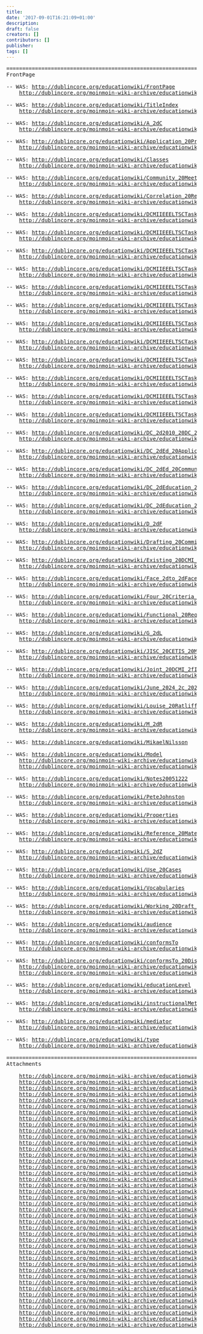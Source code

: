 ```yaml
---
title: 
date: '2017-09-01T16:21:09+01:00'
description: 
draft: false
creators: []
contributors: []
publisher: 
tags: []
---
```


<pre>
======================================================================
FrontPage

-- WAS: <a href="/educationwiki/FrontPage">http://dublincore.org/educationwiki/FrontPage</a>
    <a href="/moinmoin-wiki-archive/educationwiki/pages/FrontPage.html">http://dublincore.org/moinmoin-wiki-archive/educationwiki/pages/FrontPage.html</a>

-- WAS: <a href="/educationwiki/TitleIndex">http://dublincore.org/educationwiki/TitleIndex</a>
    <a href="/moinmoin-wiki-archive/educationwiki/pages/TitleIndex.html">http://dublincore.org/moinmoin-wiki-archive/educationwiki/pages/TitleIndex.html</a>

-- WAS: <a href="/educationwiki/A_2dC">http://dublincore.org/educationwiki/A_2dC</a>
    <a href="/moinmoin-wiki-archive/educationwiki/pages/A_2dC.html">http://dublincore.org/moinmoin-wiki-archive/educationwiki/pages/A_2dC.html</a>

-- WAS: <a href="/educationwiki/Application_20Profile_20Scope">http://dublincore.org/educationwiki/Application_20Profile_20Scope</a>
    <a href="/moinmoin-wiki-archive/educationwiki/pages/Application_20Profile_20Scope.html">http://dublincore.org/moinmoin-wiki-archive/educationwiki/pages/Application_20Profile_20Scope.html</a>

-- WAS: <a href="/educationwiki/Classes">http://dublincore.org/educationwiki/Classes</a>
    <a href="/moinmoin-wiki-archive/educationwiki/pages/Classes.html">http://dublincore.org/moinmoin-wiki-archive/educationwiki/pages/Classes.html</a>

-- WAS: <a href="/educationwiki/Community_20Meeting_20Agenda">http://dublincore.org/educationwiki/Community_20Meeting_20Agenda</a>
    <a href="/moinmoin-wiki-archive/educationwiki/pages/Community_20Meeting_20Agenda.html">http://dublincore.org/moinmoin-wiki-archive/educationwiki/pages/Community_20Meeting_20Agenda.html</a>

-- WAS: <a href="/educationwiki/Correlation_20Resource">http://dublincore.org/educationwiki/Correlation_20Resource</a>
    <a href="/moinmoin-wiki-archive/educationwiki/pages/Correlation_20Resource.html">http://dublincore.org/moinmoin-wiki-archive/educationwiki/pages/Correlation_20Resource.html</a>

-- WAS: <a href="/educationwiki/DCMIIEEELTSCTaskforce">http://dublincore.org/educationwiki/DCMIIEEELTSCTaskforce</a>
    <a href="/moinmoin-wiki-archive/educationwiki/pages/DCMIIEEELTSCTaskforce.html">http://dublincore.org/moinmoin-wiki-archive/educationwiki/pages/DCMIIEEELTSCTaskforce.html</a>

-- WAS: <a href="/educationwiki/DCMIIEEELTSCTaskforce_2fDCAMPAR">http://dublincore.org/educationwiki/DCMIIEEELTSCTaskforce_2fDCAMPAR</a>
    <a href="/moinmoin-wiki-archive/educationwiki/pages/DCMIIEEELTSCTaskforce_2fDCAMPAR.html">http://dublincore.org/moinmoin-wiki-archive/educationwiki/pages/DCMIIEEELTSCTaskforce_2fDCAMPAR.html</a>

-- WAS: <a href="/educationwiki/DCMIIEEELTSCTaskforce_2fExamples">http://dublincore.org/educationwiki/DCMIIEEELTSCTaskforce_2fExamples</a>
    <a href="/moinmoin-wiki-archive/educationwiki/pages/DCMIIEEELTSCTaskforce_2fExamples.html">http://dublincore.org/moinmoin-wiki-archive/educationwiki/pages/DCMIIEEELTSCTaskforce_2fExamples.html</a>

-- WAS: <a href="/educationwiki/DCMIIEEELTSCTaskforce_2fLomDCAMAnalysis">http://dublincore.org/educationwiki/DCMIIEEELTSCTaskforce_2fLomDCAMAnalysis</a>
    <a href="/moinmoin-wiki-archive/educationwiki/pages/DCMIIEEELTSCTaskforce_2fLomDCAMAnalysis.html">http://dublincore.org/moinmoin-wiki-archive/educationwiki/pages/DCMIIEEELTSCTaskforce_2fLomDCAMAnalysis.html</a>

-- WAS: <a href="/educationwiki/DCMIIEEELTSCTaskforce_2fLomTerms">http://dublincore.org/educationwiki/DCMIIEEELTSCTaskforce_2fLomTerms</a>
    <a href="/moinmoin-wiki-archive/educationwiki/pages/DCMIIEEELTSCTaskforce_2fLomTerms.html">http://dublincore.org/moinmoin-wiki-archive/educationwiki/pages/DCMIIEEELTSCTaskforce_2fLomTerms.html</a>

-- WAS: <a href="/educationwiki/DCMIIEEELTSCTaskforce_2fLomVocabs">http://dublincore.org/educationwiki/DCMIIEEELTSCTaskforce_2fLomVocabs</a>
    <a href="/moinmoin-wiki-archive/educationwiki/pages/DCMIIEEELTSCTaskforce_2fLomVocabs.html">http://dublincore.org/moinmoin-wiki-archive/educationwiki/pages/DCMIIEEELTSCTaskforce_2fLomVocabs.html</a>

-- WAS: <a href="/educationwiki/DCMIIEEELTSCTaskforce_2fNotes20051222">http://dublincore.org/educationwiki/DCMIIEEELTSCTaskforce_2fNotes20051222</a>
    <a href="/moinmoin-wiki-archive/educationwiki/pages/DCMIIEEELTSCTaskforce_2fNotes20051222.html">http://dublincore.org/moinmoin-wiki-archive/educationwiki/pages/DCMIIEEELTSCTaskforce_2fNotes20051222.html</a>

-- WAS: <a href="/educationwiki/DCMIIEEELTSCTaskforce_2fNotes20060216">http://dublincore.org/educationwiki/DCMIIEEELTSCTaskforce_2fNotes20060216</a>
    <a href="/moinmoin-wiki-archive/educationwiki/pages/DCMIIEEELTSCTaskforce_2fNotes20060216.html">http://dublincore.org/moinmoin-wiki-archive/educationwiki/pages/DCMIIEEELTSCTaskforce_2fNotes20060216.html</a>

-- WAS: <a href="/educationwiki/DCMIIEEELTSCTaskforce_2fNotes20060310">http://dublincore.org/educationwiki/DCMIIEEELTSCTaskforce_2fNotes20060310</a>
    <a href="/moinmoin-wiki-archive/educationwiki/pages/DCMIIEEELTSCTaskforce_2fNotes20060310.html">http://dublincore.org/moinmoin-wiki-archive/educationwiki/pages/DCMIIEEELTSCTaskforce_2fNotes20060310.html</a>

-- WAS: <a href="/educationwiki/DCMIIEEELTSCTaskforce_2fNotes20071031">http://dublincore.org/educationwiki/DCMIIEEELTSCTaskforce_2fNotes20071031</a>
    <a href="/moinmoin-wiki-archive/educationwiki/pages/DCMIIEEELTSCTaskforce_2fNotes20071031.html">http://dublincore.org/moinmoin-wiki-archive/educationwiki/pages/DCMIIEEELTSCTaskforce_2fNotes20071031.html</a>

-- WAS: <a href="/educationwiki/DCMIIEEELTSCTaskforce_2fRDFPAR">http://dublincore.org/educationwiki/DCMIIEEELTSCTaskforce_2fRDFPAR</a>
    <a href="/moinmoin-wiki-archive/educationwiki/pages/DCMIIEEELTSCTaskforce_2fRDFPAR.html">http://dublincore.org/moinmoin-wiki-archive/educationwiki/pages/DCMIIEEELTSCTaskforce_2fRDFPAR.html</a>

-- WAS: <a href="/educationwiki/DCMIIEEELTSCTaskforce_2fScopeAndPurpose">http://dublincore.org/educationwiki/DCMIIEEELTSCTaskforce_2fScopeAndPurpose</a>
    <a href="/moinmoin-wiki-archive/educationwiki/pages/DCMIIEEELTSCTaskforce_2fScopeAndPurpose.html">http://dublincore.org/moinmoin-wiki-archive/educationwiki/pages/DCMIIEEELTSCTaskforce_2fScopeAndPurpose.html</a>

-- WAS: <a href="/educationwiki/DC_2d2010_20DC_2dEd_20Meeting_20Notes">http://dublincore.org/educationwiki/DC_2d2010_20DC_2dEd_20Meeting_20Notes</a>
    <a href="/moinmoin-wiki-archive/educationwiki/pages/DC_2d2010_20DC_2dEd_20Meeting_20Notes.html">http://dublincore.org/moinmoin-wiki-archive/educationwiki/pages/DC_2d2010_20DC_2dEd_20Meeting_20Notes.html</a>

-- WAS: <a href="/educationwiki/DC_2dEd_20Application_20Profile_3a_20Current_20Draft_20Work_2din_2dProgress">http://dublincore.org/educationwiki/DC_2dEd_20Application_20Profile_3a_20Current_20Draft_20Work_2din_2dProgress</a>
    <a href="/moinmoin-wiki-archive/educationwiki/pages/DC_2dEd_20Application_20Profile_3a_20Current_20Draft_20Work_2din_2dProgress.html">http://dublincore.org/moinmoin-wiki-archive/educationwiki/pages/DC_2dEd_20Application_20Profile_3a_20Current_20Draft_20Work_2din_2dProgress.html</a>

-- WAS: <a href="/educationwiki/DC_2dEd_20Community_20Meeting_2c_20Singapore_202007">http://dublincore.org/educationwiki/DC_2dEd_20Community_20Meeting_2c_20Singapore_202007</a>
    <a href="/moinmoin-wiki-archive/educationwiki/pages/DC_2dEd_20Community_20Meeting_2c_20Singapore_202007.html">http://dublincore.org/moinmoin-wiki-archive/educationwiki/pages/DC_2dEd_20Community_20Meeting_2c_20Singapore_202007.html</a>

-- WAS: <a href="/educationwiki/DC_2dEducation_20Application_20Profile">http://dublincore.org/educationwiki/DC_2dEducation_20Application_20Profile</a>
    <a href="/moinmoin-wiki-archive/educationwiki/pages/DC_2dEducation_20Application_20Profile.html">http://dublincore.org/moinmoin-wiki-archive/educationwiki/pages/DC_2dEducation_20Application_20Profile.html</a>

-- WAS: <a href="/educationwiki/DC_2dEducation_20Application_20Profile_20Task_20Group">http://dublincore.org/educationwiki/DC_2dEducation_20Application_20Profile_20Task_20Group</a>
    <a href="/moinmoin-wiki-archive/educationwiki/pages/DC_2dEducation_20Application_20Profile_20Task_20Group.html">http://dublincore.org/moinmoin-wiki-archive/educationwiki/pages/DC_2dEducation_20Application_20Profile_20Task_20Group.html</a>

-- WAS: <a href="/educationwiki/D_2dF">http://dublincore.org/educationwiki/D_2dF</a>
    <a href="/moinmoin-wiki-archive/educationwiki/pages/D_2dF.html">http://dublincore.org/moinmoin-wiki-archive/educationwiki/pages/D_2dF.html</a>

-- WAS: <a href="/educationwiki/Drafting_20Committee_20Workpage">http://dublincore.org/educationwiki/Drafting_20Committee_20Workpage</a>
    <a href="/moinmoin-wiki-archive/educationwiki/pages/Drafting_20Committee_20Workpage.html">http://dublincore.org/moinmoin-wiki-archive/educationwiki/pages/Drafting_20Committee_20Workpage.html</a>

-- WAS: <a href="/educationwiki/Existing_20DCMI_20Education_20Properties">http://dublincore.org/educationwiki/Existing_20DCMI_20Education_20Properties</a>
    <a href="/moinmoin-wiki-archive/educationwiki/pages/Existing_20DCMI_20Education_20Properties.html">http://dublincore.org/moinmoin-wiki-archive/educationwiki/pages/Existing_20DCMI_20Education_20Properties.html</a>

-- WAS: <a href="/educationwiki/Face_2dto_2dFace_20Meetings">http://dublincore.org/educationwiki/Face_2dto_2dFace_20Meetings</a>
    <a href="/moinmoin-wiki-archive/educationwiki/pages/Face_2dto_2dFace_20Meetings.html">http://dublincore.org/moinmoin-wiki-archive/educationwiki/pages/Face_2dto_2dFace_20Meetings.html</a>

-- WAS: <a href="/educationwiki/Four_20Criteria_20for_20Candidate_20Vocabularies">http://dublincore.org/educationwiki/Four_20Criteria_20for_20Candidate_20Vocabularies</a>
    <a href="/moinmoin-wiki-archive/educationwiki/pages/Four_20Criteria_20for_20Candidate_20Vocabularies.html">http://dublincore.org/moinmoin-wiki-archive/educationwiki/pages/Four_20Criteria_20for_20Candidate_20Vocabularies.html</a>

-- WAS: <a href="/educationwiki/Functional_20Requirements">http://dublincore.org/educationwiki/Functional_20Requirements</a>
    <a href="/moinmoin-wiki-archive/educationwiki/pages/Functional_20Requirements.html">http://dublincore.org/moinmoin-wiki-archive/educationwiki/pages/Functional_20Requirements.html</a>

-- WAS: <a href="/educationwiki/G_2dL">http://dublincore.org/educationwiki/G_2dL</a>
    <a href="/moinmoin-wiki-archive/educationwiki/pages/G_2dL.html">http://dublincore.org/moinmoin-wiki-archive/educationwiki/pages/G_2dL.html</a>

-- WAS: <a href="/educationwiki/JISC_20CETIS_20MDR_20SIG_20Meeting_20Report">http://dublincore.org/educationwiki/JISC_20CETIS_20MDR_20SIG_20Meeting_20Report</a>
    <a href="/moinmoin-wiki-archive/educationwiki/pages/JISC_20CETIS_20MDR_20SIG_20Meeting_20Report.html">http://dublincore.org/moinmoin-wiki-archive/educationwiki/pages/JISC_20CETIS_20MDR_20SIG_20Meeting_20Report.html</a>

-- WAS: <a href="/educationwiki/Joint_20DCMI_2fIEEE_20LTSC_20Task_20Force">http://dublincore.org/educationwiki/Joint_20DCMI_2fIEEE_20LTSC_20Task_20Force</a>
    <a href="/moinmoin-wiki-archive/educationwiki/pages/Joint_20DCMI_2fIEEE_20LTSC_20Task_20Force.html">http://dublincore.org/moinmoin-wiki-archive/educationwiki/pages/Joint_20DCMI_2fIEEE_20LTSC_20Task_20Force.html</a>

-- WAS: <a href="/educationwiki/June_2024_2c_202005">http://dublincore.org/educationwiki/June_2024_2c_202005</a>
    <a href="/moinmoin-wiki-archive/educationwiki/pages/June_2024_2c_202005.html">http://dublincore.org/moinmoin-wiki-archive/educationwiki/pages/June_2024_2c_202005.html</a>

-- WAS: <a href="/educationwiki/Louise_20Ratliff">http://dublincore.org/educationwiki/Louise_20Ratliff</a>
    <a href="/moinmoin-wiki-archive/educationwiki/pages/Louise_20Ratliff.html">http://dublincore.org/moinmoin-wiki-archive/educationwiki/pages/Louise_20Ratliff.html</a>

-- WAS: <a href="/educationwiki/M_2dR">http://dublincore.org/educationwiki/M_2dR</a>
    <a href="/moinmoin-wiki-archive/educationwiki/pages/M_2dR.html">http://dublincore.org/moinmoin-wiki-archive/educationwiki/pages/M_2dR.html</a>

-- WAS: <a href="/educationwiki/MikaelNilsson">http://dublincore.org/educationwiki/MikaelNilsson</a>

-- WAS: <a href="/educationwiki/Model">http://dublincore.org/educationwiki/Model</a>
    <a href="/moinmoin-wiki-archive/educationwiki/pages/Model.html">http://dublincore.org/moinmoin-wiki-archive/educationwiki/pages/Model.html</a>
    <a href="/moinmoin-wiki-archive/educationwiki/pages/Model_files/DC-Ed-Educational_Activity2.html">http://dublincore.org/moinmoin-wiki-archive/educationwiki/pages/Model_files/DC-Ed-Educational_Activity2.html</a>

-- WAS: <a href="/educationwiki/Notes20051222">http://dublincore.org/educationwiki/Notes20051222</a>
    <a href="/moinmoin-wiki-archive/educationwiki/pages/Notes20051222.html">http://dublincore.org/moinmoin-wiki-archive/educationwiki/pages/Notes20051222.html</a>

-- WAS: <a href="/educationwiki/PeteJohnston">http://dublincore.org/educationwiki/PeteJohnston</a>
    <a href="/moinmoin-wiki-archive/educationwiki/pages/PeteJohnston.html">http://dublincore.org/moinmoin-wiki-archive/educationwiki/pages/PeteJohnston.html</a>

-- WAS: <a href="/educationwiki/Properties">http://dublincore.org/educationwiki/Properties</a>
    <a href="/moinmoin-wiki-archive/educationwiki/pages/Properties.html">http://dublincore.org/moinmoin-wiki-archive/educationwiki/pages/Properties.html</a>

-- WAS: <a href="/educationwiki/Reference_20Materials">http://dublincore.org/educationwiki/Reference_20Materials</a>
    <a href="/moinmoin-wiki-archive/educationwiki/pages/Reference_20Materials.html">http://dublincore.org/moinmoin-wiki-archive/educationwiki/pages/Reference_20Materials.html</a>

-- WAS: <a href="/educationwiki/S_2dZ">http://dublincore.org/educationwiki/S_2dZ</a>
    <a href="/moinmoin-wiki-archive/educationwiki/pages/S_2dZ.html">http://dublincore.org/moinmoin-wiki-archive/educationwiki/pages/S_2dZ.html</a>

-- WAS: <a href="/educationwiki/Use_20Cases">http://dublincore.org/educationwiki/Use_20Cases</a>
    <a href="/moinmoin-wiki-archive/educationwiki/pages/Use_20Cases.html">http://dublincore.org/moinmoin-wiki-archive/educationwiki/pages/Use_20Cases.html</a>

-- WAS: <a href="/educationwiki/Vocabularies">http://dublincore.org/educationwiki/Vocabularies</a>
    <a href="/moinmoin-wiki-archive/educationwiki/pages/Vocabularies.html">http://dublincore.org/moinmoin-wiki-archive/educationwiki/pages/Vocabularies.html</a>

-- WAS: <a href="/educationwiki/Working_20Draft_20of_20DC_2dEd_20Application_20Profile">http://dublincore.org/educationwiki/Working_20Draft_20of_20DC_2dEd_20Application_20Profile</a>
    <a href="/moinmoin-wiki-archive/educationwiki/pages/Working_20Draft_20of_20DC_2dEd_20Application_20Profile.html">http://dublincore.org/moinmoin-wiki-archive/educationwiki/pages/Working_20Draft_20of_20DC_2dEd_20Application_20Profile.html</a>

-- WAS: <a href="/educationwiki/audience">http://dublincore.org/educationwiki/audience</a>
    <a href="/moinmoin-wiki-archive/educationwiki/pages/audience.html">http://dublincore.org/moinmoin-wiki-archive/educationwiki/pages/audience.html</a>

-- WAS: <a href="/educationwiki/conformsTo">http://dublincore.org/educationwiki/conformsTo</a>
    <a href="/moinmoin-wiki-archive/educationwiki/pages/conformsTo.html">http://dublincore.org/moinmoin-wiki-archive/educationwiki/pages/conformsTo.html</a>

-- WAS: <a href="/educationwiki/conformsTo_20Discussion">http://dublincore.org/educationwiki/conformsTo_20Discussion</a>
    <a href="/moinmoin-wiki-archive/educationwiki/pages/conformsTo_20Discussion.html">http://dublincore.org/moinmoin-wiki-archive/educationwiki/pages/conformsTo_20Discussion.html</a>
    <a href="/moinmoin-wiki-archive/educationwiki/pages/conformsTo_20Discussion_files/LearningGoals2.html">http://dublincore.org/moinmoin-wiki-archive/educationwiki/pages/conformsTo_20Discussion_files/LearningGoals2.html</a>

-- WAS: <a href="/educationwiki/educationLevel">http://dublincore.org/educationwiki/educationLevel</a>
    <a href="/moinmoin-wiki-archive/educationwiki/pages/educationLevel.html">http://dublincore.org/moinmoin-wiki-archive/educationwiki/pages/educationLevel.html</a>

-- WAS: <a href="/educationwiki/instructionalMethods">http://dublincore.org/educationwiki/instructionalMethods</a>
    <a href="/moinmoin-wiki-archive/educationwiki/pages/instructionalMethods.html">http://dublincore.org/moinmoin-wiki-archive/educationwiki/pages/instructionalMethods.html</a>

-- WAS: <a href="/educationwiki/mediator">http://dublincore.org/educationwiki/mediator</a>
    <a href="/moinmoin-wiki-archive/educationwiki/pages/mediator.html">http://dublincore.org/moinmoin-wiki-archive/educationwiki/pages/mediator.html</a>

-- WAS: <a href="/educationwiki/type">http://dublincore.org/educationwiki/type</a>
    <a href="/moinmoin-wiki-archive/educationwiki/pages/type.html">http://dublincore.org/moinmoin-wiki-archive/educationwiki/pages/type.html</a>

======================================================================
Attachments

    <a href="/moinmoin-wiki-archive/educationwiki/attachments/2005-10-29-LOM-Orlando-LOMDCAM.pdf">http://dublincore.org/moinmoin-wiki-archive/educationwiki/attachments/2005-10-29-LOM-Orlando-LOMDCAM.pdf</a>
    <a href="/moinmoin-wiki-archive/educationwiki/attachments/2006-03-28-LOM-Leuven-LOMDCAM.pdf">http://dublincore.org/moinmoin-wiki-archive/educationwiki/attachments/2006-03-28-LOM-Leuven-LOMDCAM.pdf</a>
    <a href="/moinmoin-wiki-archive/educationwiki/attachments/2006-06-28-cetismdr-bath.ppt">http://dublincore.org/moinmoin-wiki-archive/educationwiki/attachments/2006-06-28-cetismdr-bath.ppt</a>
    <a href="/moinmoin-wiki-archive/educationwiki/attachments/ccLearn_Use_Case_1.doc">http://dublincore.org/moinmoin-wiki-archive/educationwiki/attachments/ccLearn_Use_Case_1.doc</a>
    <a href="/moinmoin-wiki-archive/educationwiki/attachments/ccLearn_Use_Case_2.doc">http://dublincore.org/moinmoin-wiki-archive/educationwiki/attachments/ccLearn_Use_Case_2.doc</a>
    <a href="/moinmoin-wiki-archive/educationwiki/attachments/ccLearn_Use_Case_3.doc">http://dublincore.org/moinmoin-wiki-archive/educationwiki/attachments/ccLearn_Use_Case_3.doc</a>
    <a href="/moinmoin-wiki-archive/educationwiki/attachments/Clinical_Placement_Scenario.doc">http://dublincore.org/moinmoin-wiki-archive/educationwiki/attachments/Clinical_Placement_Scenario.doc</a>
    <a href="/moinmoin-wiki-archive/educationwiki/attachments/Component_Level_Learning_Objects_Use_Case.doc">http://dublincore.org/moinmoin-wiki-archive/educationwiki/attachments/Component_Level_Learning_Objects_Use_Case.doc</a>
    <a href="/moinmoin-wiki-archive/educationwiki/attachments/Course_Associations_Usage_Scenario.doc">http://dublincore.org/moinmoin-wiki-archive/educationwiki/attachments/Course_Associations_Usage_Scenario.doc</a>
    <a href="/moinmoin-wiki-archive/educationwiki/attachments/Course_Associations_Use_Case.doc">http://dublincore.org/moinmoin-wiki-archive/educationwiki/attachments/Course_Associations_Use_Case.doc</a>
    <a href="/moinmoin-wiki-archive/educationwiki/attachments/DC-Ed_Scenario_Template.doc">http://dublincore.org/moinmoin-wiki-archive/educationwiki/attachments/DC-Ed_Scenario_Template.doc</a>
    <a href="/moinmoin-wiki-archive/educationwiki/attachments/DC-Ed_Use_Case_Template.doc">http://dublincore.org/moinmoin-wiki-archive/educationwiki/attachments/DC-Ed_Use_Case_Template.doc</a>
    <a href="/moinmoin-wiki-archive/educationwiki/attachments/DC-Education">http://dublincore.org/moinmoin-wiki-archive/educationwiki/attachments/DC-Education</a>
    <a href="/moinmoin-wiki-archive/educationwiki/attachments/DCEd-DC2010_Meeting.pdf">http://dublincore.org/moinmoin-wiki-archive/educationwiki/attachments/DCEd-DC2010_Meeting.pdf</a>
    <a href="/moinmoin-wiki-archive/educationwiki/attachments/DCMI-IEEE-DC2007.pdf">http://dublincore.org/moinmoin-wiki-archive/educationwiki/attachments/DCMI-IEEE-DC2007.pdf</a>
    <a href="/moinmoin-wiki-archive/educationwiki/attachments/Educational_Objectives_and_Levels_Use_Case.doc">http://dublincore.org/moinmoin-wiki-archive/educationwiki/attachments/Educational_Objectives_and_Levels_Use_Case.doc</a>
    <a href="/moinmoin-wiki-archive/educationwiki/attachments/FAO-UN_Use_Cases.doc">http://dublincore.org/moinmoin-wiki-archive/educationwiki/attachments/FAO-UN_Use_Cases.doc</a>
    <a href="/moinmoin-wiki-archive/educationwiki/attachments/Generic_Education_Use_Cases.doc">http://dublincore.org/moinmoin-wiki-archive/educationwiki/attachments/Generic_Education_Use_Cases.doc</a>
    <a href="/moinmoin-wiki-archive/educationwiki/attachments/Geography_Teacher_Scenario.doc">http://dublincore.org/moinmoin-wiki-archive/educationwiki/attachments/Geography_Teacher_Scenario.doc</a>
    <a href="/moinmoin-wiki-archive/educationwiki/attachments/Institutional_Repository_Harvesting.doc">http://dublincore.org/moinmoin-wiki-archive/educationwiki/attachments/Institutional_Repository_Harvesting.doc</a>
    <a href="/moinmoin-wiki-archive/educationwiki/attachments/Intrallect_Use_Case.doc">http://dublincore.org/moinmoin-wiki-archive/educationwiki/attachments/Intrallect_Use_Case.doc</a>
    <a href="/moinmoin-wiki-archive/educationwiki/attachments/Language_Learning_Use_Case.doc">http://dublincore.org/moinmoin-wiki-archive/educationwiki/attachments/Language_Learning_Use_Case.doc</a>
    <a href="/moinmoin-wiki-archive/educationwiki/attachments/Learning_Outcomes_Usage_Scenarios.doc">http://dublincore.org/moinmoin-wiki-archive/educationwiki/attachments/Learning_Outcomes_Usage_Scenarios.doc</a>
    <a href="/moinmoin-wiki-archive/educationwiki/attachments/Learning_Resources_Use_Usage_Scenario.doc">http://dublincore.org/moinmoin-wiki-archive/educationwiki/attachments/Learning_Resources_Use_Usage_Scenario.doc</a>
    <a href="/moinmoin-wiki-archive/educationwiki/attachments/LOM-DCAM-Charter.pdf">http://dublincore.org/moinmoin-wiki-archive/educationwiki/attachments/LOM-DCAM-Charter.pdf</a>
    <a href="/moinmoin-wiki-archive/educationwiki/attachments/LOM-DCAM-newdraft.pdf">http://dublincore.org/moinmoin-wiki-archive/educationwiki/attachments/LOM-DCAM-newdraft.pdf</a>
    <a href="/moinmoin-wiki-archive/educationwiki/attachments/LOM-DCAM-terms.doc">http://dublincore.org/moinmoin-wiki-archive/educationwiki/attachments/LOM-DCAM-terms.doc</a>
    <a href="/moinmoin-wiki-archive/educationwiki/attachments/Mapping_Curriculum_Maps_Usage_Scenario.doc">http://dublincore.org/moinmoin-wiki-archive/educationwiki/attachments/Mapping_Curriculum_Maps_Usage_Scenario.doc</a>
    <a href="/moinmoin-wiki-archive/educationwiki/attachments/Modes_Of_Engagement_Usage_Scenario.doc">http://dublincore.org/moinmoin-wiki-archive/educationwiki/attachments/Modes_Of_Engagement_Usage_Scenario.doc</a>
    <a href="/moinmoin-wiki-archive/educationwiki/attachments/National_Rural_Knowledge_Exchange_Scenario.doc">http://dublincore.org/moinmoin-wiki-archive/educationwiki/attachments/National_Rural_Knowledge_Exchange_Scenario.doc</a>
    <a href="/moinmoin-wiki-archive/educationwiki/attachments/OpenLearn_Use_Case.doc">http://dublincore.org/moinmoin-wiki-archive/educationwiki/attachments/OpenLearn_Use_Case.doc</a>
    <a href="/moinmoin-wiki-archive/educationwiki/attachments/Personal_Learning_Music_Scenario.doc">http://dublincore.org/moinmoin-wiki-archive/educationwiki/attachments/Personal_Learning_Music_Scenario.doc</a>
    <a href="/moinmoin-wiki-archive/educationwiki/attachments/Retrospective_Metadata_Usage_Scenario.doc">http://dublincore.org/moinmoin-wiki-archive/educationwiki/attachments/Retrospective_Metadata_Usage_Scenario.doc</a>
    <a href="/moinmoin-wiki-archive/educationwiki/attachments/Secondary_School_Chemistry_Scenario.doc">http://dublincore.org/moinmoin-wiki-archive/educationwiki/attachments/Secondary_School_Chemistry_Scenario.doc</a>
    <a href="/moinmoin-wiki-archive/educationwiki/attachments/Standards_Correlation-1_Use_Case.doc">http://dublincore.org/moinmoin-wiki-archive/educationwiki/attachments/Standards_Correlation-1_Use_Case.doc</a>
    <a href="/moinmoin-wiki-archive/educationwiki/attachments/Standards_Correlation-2_Use_Case.doc">http://dublincore.org/moinmoin-wiki-archive/educationwiki/attachments/Standards_Correlation-2_Use_Case.doc</a>
    <a href="/moinmoin-wiki-archive/educationwiki/attachments/Student_Learning_Needs_Usage_Scenario.doc">http://dublincore.org/moinmoin-wiki-archive/educationwiki/attachments/Student_Learning_Needs_Usage_Scenario.doc</a>
    <a href="/moinmoin-wiki-archive/educationwiki/attachments/Study_Time_Usage_Scenario.doc">http://dublincore.org/moinmoin-wiki-archive/educationwiki/attachments/Study_Time_Usage_Scenario.doc</a>
    <a href="/moinmoin-wiki-archive/educationwiki/attachments/SyntaxReference.html">http://dublincore.org/moinmoin-wiki-archive/educationwiki/attachments/SyntaxReference.html</a>
    <a href="/moinmoin-wiki-archive/educationwiki/attachments/Teacher_Annotation_Use_Case.doc">http://dublincore.org/moinmoin-wiki-archive/educationwiki/attachments/Teacher_Annotation_Use_Case.doc</a>
    <a href="/moinmoin-wiki-archive/educationwiki/attachments/Time_Based_Media_Use_Case.doc">http://dublincore.org/moinmoin-wiki-archive/educationwiki/attachments/Time_Based_Media_Use_Case.doc</a>
    <a href="/moinmoin-wiki-archive/educationwiki/attachments/Use_For_Metadata_Usage_Scenario.doc">http://dublincore.org/moinmoin-wiki-archive/educationwiki/attachments/Use_For_Metadata_Usage_Scenario.doc</a>

</pre>
